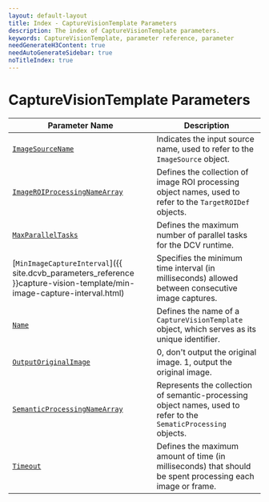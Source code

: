 ```yaml
---
layout: default-layout
title: Index - CaptureVisionTemplate Parameters
description: The index of CaptureVisionTemplate parameters.
keywords: CaptureVisionTemplate, parameter reference, parameter
needGenerateH3Content: true
needAutoGenerateSidebar: true
noTitleIndex: true
---
```


# CaptureVisionTemplate Parameters

| Parameter Name | Description |
| -------------- | ----------- |
| [`ImageSourceName`](image-source-name.md) | Indicates the input source name, used to refer to the `ImageSource` object. |
| [`ImageROIProcessingNameArray`](image-roi-processing-name-array.md) | Defines the collection of image ROI processing object names, used to refer to the `TargetROIDef` objects. |
| [`MaxParallelTasks`](max-parallel-tasks.md) | Defines the maximum number of parallel tasks for the DCV runtime. |
| [`MinImageCaptureInterval`]({{ site.dcvb_parameters_reference }}capture-vision-template/min-image-capture-interval.html) | Specifies the minimum time interval (in milliseconds) allowed between consecutive image captures. |
| [`Name`](name.md) | Defines the name of a `CaptureVisionTemplate` object, which serves as its unique identifier. |
| [`OutputOriginalImage`](output-original-Image.md) | 0, don't output the original image. 1, output the original image. |
| [`SemanticProcessingNameArray`](semantic-processing-name-array.md) | Represents the collection of semantic-processing object names, used to refer to the `SematicProcessing` objects. |
| [`Timeout`](timeout.md) | Defines the maximum amount of time (in milliseconds) that should be spent processing each image or frame. |
